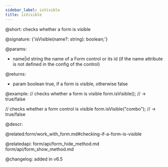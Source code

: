 ```yaml
---
sidebar_label: isVisible
title: isVisible
---          
```


@short: checks whether a form is visible

@signature: {'isVisible(name?: string): boolean;'}


@params:
- name|id			string		the name of a Form control or its id (if the name attribute is not defined in the config of the control)

@returns:
- param	boolean     true, if a form is visible, otherwise false

@example:
// checks whether a form is visible
form.isVisible(); // -> true/false

// checks whether a form control is visible
form.isVisible("combo"); // -> true/false



@descr:




@related:form/work_with_form.md#checking-if-a-form-is-visible

@relatedapi: 
form/api/form_hide_method.md
form/api/form_show_method.md



@changelog: added in v6.5
